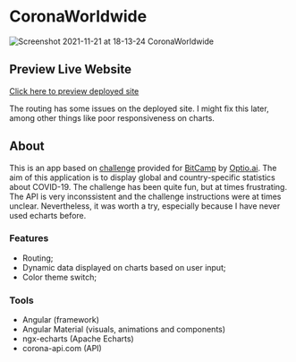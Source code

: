 # CoronaWorldwide
![Screenshot 2021-11-21 at 18-13-24 CoronaWorldwide](https://user-images.githubusercontent.com/82287873/142766742-7b629605-ea7d-4f29-b994-2c4df4a222b6.png)

## Preview Live Website
[Click here to preview deployed site](https://gallant-thompson-f6451b.netlify.app/)

The routing has some issues on the deployed site. I might fix this later, among other things like poor responsiveness on charts.

## About
This is an app based on 
[challenge](https://gist.github.com/giorgobiani/fdabffe1c745f2e3c9913a5f79a4fdc9) provided for 
[BitCamp](https://www.bitcamp.ge/) by
[Optio.ai](https://www.optio.ai/).
The aim of this application is to display global and country-specific statistics about COVID-19.
The challenge has been quite fun, but at times frustrating. The API is very inconssistent and the challenge instructions were at times unclear. Nevertheless,
it was worth a try, especially because I have never used echarts before.

### Features
* Routing;
* Dynamic data displayed on charts based on user input;
* Color theme switch;

### Tools
* Angular (framework)
* Angular Material (visuals, animations and components)
* ngx-echarts (Apache Echarts)
* corona-api.com (API)
